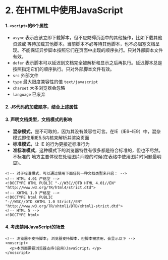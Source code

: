 # 2. 在HTML中使用JavaScript

#### 1. `<script>`的6个属性

* `async` 表示应该立即下载脚本，但不应妨碍页面中的其他操作，比如下载其他资源或 等待加载其他脚本。当前脚本不必等待其他脚本，也不必阻塞文档呈现。不能保证异步脚本按照它们在页面中出现的顺序执行。只对外部脚本文件有效。
* `defer` 表示脚本可以延迟到文档完全被解析和显示之后再执行。延迟脚本总是按照指定它们的顺序执行。只对外部脚本文件有效。
* `src` 外部文件
* `type` 最大限度兼容性的值 `text/javascript`
* `charset` 大多浏览器会忽略
* `language` 已废弃

#### 2. JS代码的加载顺序，结合上述属性

#### 3. 声明文档类型，文档模式的影响

* **混杂模式**，是不可取的，因为其没有兼容性可言。在IE（IE6~IE9）中，混杂模式即使用IE5.5内核来解析并渲染页面
* **标准模式**，让 IE 的行为更接近标准行为
* **准标准模式**，这种模式下的浏览器特性有很多都是符合标准的，但也不尽然。不标准的 地方主要体现在处理图片间隙的时候\(在表格中使用图片时问题最明显\)。

```markup
<!-- 对于标准模式，可以通过使用下面任何一种文档类型来开启： -->
<!-- HTML 4.01 严格型 -->
<!DOCTYPE HTML PUBLIC "-//W3C//DTD HTML 4.01//EN" "http://www.w3.org/TR/html4/strict.dtd">
<!-- XHTML 1.0 严格型 -->
<!DOCTYPE html PUBLIC
"-//W3C//DTD XHTML 1.0 Strict//EN" "http://www.w3.org/TR/xhtml1/DTD/xhtml1-strict.dtd">
<!-- HTML 5 -->
<!DOCTYPE html>
```

#### 4. 考虑禁用JavaScript的场景

```markup
<!-- 浏览器不支持脚本; 浏览器支持脚本，但脚本被禁用，会显示以下 -->
<noscript> 
  <p>本页面需要浏览器支持(启用)JavaScript。</p>
</noscript>
```

